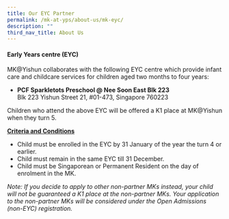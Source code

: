 ```yaml
---
title: Our EYC Partner
permalink: /mk-at-yps/about-us/mk-eyc/
description: ""
third_nav_title: About Us
---
```

#### **Early Years centre (EYC)**

MK@Yishun collaborates with the following EYC centre which provide infant care and childcare services for children aged two months to four years:
* **PCF Sparkletots Preschool @ Nee Soon East Blk 223**<br>Blk 223 Yishun Street 21, #01-473, Singapore 760223

Children who attend the above EYC will be offered a K1 place at MK@Yishun when they turn 5.

**<u>Criteria and Conditions</u>**
* Child must be enrolled in the EYC by 31 January of the year the turn 4 or earlier.
* Child must remain in the same EYC till 31 December.
* Child must be Singaporean or Permanent Resident on the day of enrolment in the MK.

*Note: If you decide to apply to other non-partner MKs instead, your child will not be guaranteed a K1 place at the non-partner MKs. Your application to the non-partner MKs will be considered under the Open Admissions (non-EYC) registration.*